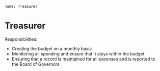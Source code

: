 ```ngMeta
name: Treasurer
```

# Treasurer

Responsibilities:
- Creating the budget on a monthly basis
- Monitoring all spending and ensure that it stays within the budget
- Ensuring that a record is maintained for all expenses and is reported to the Board of Governors

